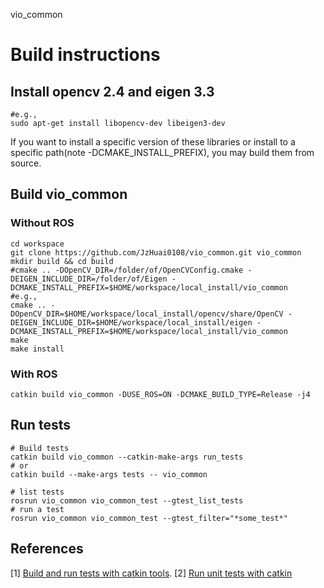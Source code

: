 vio_common

# Build instructions

## Install opencv 2.4 and eigen 3.3

```
#e.g., 
sudo apt-get install libopencv-dev libeigen3-dev
```

If you want to install a specific version of these libraries or install to a specific path(note -DCMAKE\_INSTALL\_PREFIX), you may build them from source.

## Build vio_common

### Without ROS
```
cd workspace
git clone https://github.com/JzHuai0108/vio_common.git vio_common
mkdir build && cd build
#cmake .. -DOpenCV_DIR=/folder/of/OpenCVConfig.cmake -DEIGEN_INCLUDE_DIR=/folder/of/Eigen -DCMAKE_INSTALL_PREFIX=$HOME/workspace/local_install/vio_common
#e.g.,
cmake .. -DOpenCV_DIR=$HOME/workspace/local_install/opencv/share/OpenCV -DEIGEN_INCLUDE_DIR=$HOME/workspace/local_install/eigen -DCMAKE_INSTALL_PREFIX=$HOME/workspace/local_install/vio_common
make
make install
```

### With ROS
```
catkin build vio_common -DUSE_ROS=ON -DCMAKE_BUILD_TYPE=Release -j4
```

## Run tests

```
# Build tests
catkin build vio_common --catkin-make-args run_tests
# or
catkin build --make-args tests -- vio_common

# list tests
rosrun vio_common vio_common_test --gtest_list_tests
# run a test
rosrun vio_common vio_common_test --gtest_filter="*some_test*"
```

## References
[1] [Build and run tests with catkin tools](https://catkin-tools.readthedocs.io/en/latest/verbs/catkin_build.html#building-and-running-tests). 
[2] [Run unit tests with catkin](https://personalrobotics.cs.washington.edu/software/unit-testing/)

